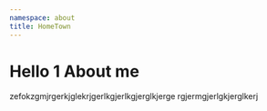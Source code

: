 ```yaml
---
namespace: about
title: HomeTown
---
```


# Hello 1 About me

zefokzgmjrgerkjglekrjgerlkgjerlkgjerglkjerge
rgjermgjerlgkjerglkerj